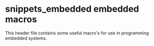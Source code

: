 snippets_embedded embedded macros
=================
This header file contains some useful macro's for use in programming embedded systems. 

